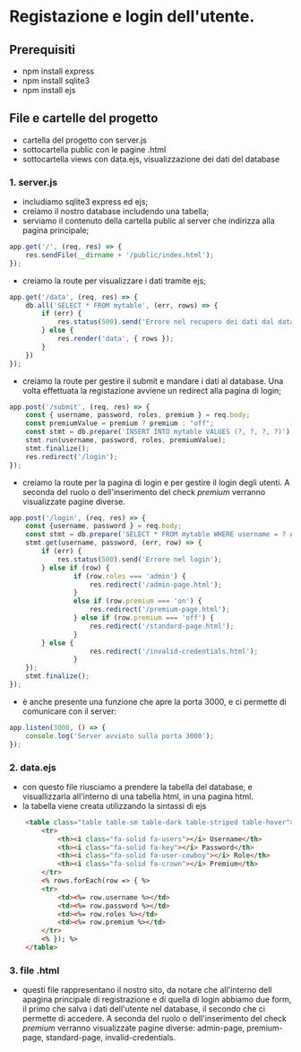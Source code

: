 # Registazione e login dell'utente.

## Prerequisiti
- npm install express
- npm install sqlite3
- npm install ejs

## File e cartelle del progetto
- cartella del progetto con server.js
- sottocartella public con le pagine .html
- sottocartella views con data.ejs, visualizzazione dei dati del database

### 1. server.js

- includiamo sqlite3 express ed ejs;
- creiamo il nostro database includendo una tabella;
- serviamo il contenuto della cartella public al server che indirizza alla pagina principale;
```javascript
app.get('/', (req, res) => {
    res.sendFile(__dirname + '/public/index.html');
});
```
- creiamo la route per visualizzare i dati tramite ejs;
```javascript
app.get('/data', (req, res) => {
    db.all('SELECT * FROM mytable', (err, rows) => {
        if (err) {
            res.status(500).send('Errore nel recupero dei dati dal database');
        } else {
            res.render('data', { rows });
        }
    })
});
```
- creiamo la route per gestire il submit e mandare i dati al database. Una volta effettuata la registazione avviene un redirect alla pagina di login;
```javascript
app.post('/submit', (req, res) => {
    const { username, password, roles, premium } = req.body;
    const premiumValue = premium ? premium : "off";
    const stmt = db.prepare('INSERT INTO mytable VALUES (?, ?, ?, ?)');
    stmt.run(username, password, roles, premiumValue);
    stmt.finalize();
    res.redirect('/login');
});
```
- creiamo la route per la pagina di login e per gestire il login degli utenti. A seconda del ruolo o dell'inserimento del check *premium* verranno visualizzate pagine diverse.
```javascript
app.post('/login', (req, res) => {
    const {username, password } = req.body;
    const stmt = db.prepare('SELECT * FROM mytable WHERE username = ? AND password = ?');
    stmt.get(username, password, (err, row) => {
        if (err) {
            res.status(500).send('Errore nel login');
        } else if (row) {            
                if (row.roles === 'admin') {
                    res.redirect('/admin-page.html');
                }
                else if (row.premium === 'on') {
                    res.redirect('/premium-page.html');
                } else if (row.premium === 'off') {
                    res.redirect('/standard-page.html');
                } 
        } else {
                    res.redirect('/invalid-credentials.html');
                }
    });
    stmt.finalize();
});
```
- è anche presente una funzione che apre la porta 3000, e ci permette di comunicare con il server:
```javascript
app.listen(3000, () => {
    console.log('Server avviato sulla porta 3000');
});
```

### 2. data.ejs

- con questo file riusciamo a prendere la tabella del database, e visuallizzarla all'interno di una tabella html, in una pagina html.
- la tabella viene creata utilizzando la sintassi di ejs
```html
    <table class="table table-sm table-dark table-striped table-hover">
        <tr>
            <th><i class="fa-solid fa-users"></i> Username</th>
            <th><i class="fa-solid fa-key"></i> Password</th>
            <th><i class="fa-solid fa-user-cowboy"></i> Role</th>
            <th><i class="fa-solid fa-crown"></i> Premium</th>
        </tr>
        <% rows.forEach(row => { %>
        <tr>
            <td><%= row.username %></td>
            <td><%= row.password %></td>
            <td><%= row.roles %></td>
            <td><%= row.premium %></td>
        </tr>
        <% }); %>
    </table>
```
### 3. file .html
- questi file rappresentano il nostro sito,  da notare che all'interno dell apagina principale di registrazione e di quella di login abbiamo due form, il primo che salva i dati dell'utente nel database, il secondo che ci permette di accedere. A seconda del ruolo o dell'inserimento del check *premium* verranno visualizzate pagine diverse: admin-page, premium-page, standard-page, invalid-credentials.
